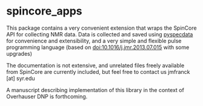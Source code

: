 # spincore_apps

This package contains a very convenient extension that wraps the SpinCore API for collecting NMR data.  Data is collected and saved using [pyspecdata](https://jmfrancklab.github.io/pyspecdata) for convenience and extensibility, and a very simple and flexible pulse programming language (based on [doi:10.1016/j.jmr.2013.07.015](http://doi.org/10.1016/j.jmr.2013.07.015) with some upgrades)

The documentation is not extensive, and unrelated files freely available from SpinCore are currently included, but feel free to contact us jmfranck [at] syr.edu

A manuscript describing implementation of this library in the context of Overhauser DNP is forthcoming.
